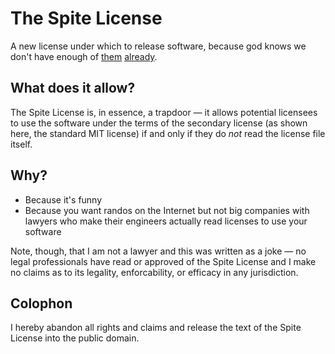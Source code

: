 # The Spite License

A new license under which to release software, because god knows we don't have enough of [them](https://opensource.org/licenses/alphabetical) [already](https://xkcd.com/927/).

## What does it allow?

The Spite License is, in essence, a trapdoor — it allows potential licensees to use the software under the terms of the secondary license (as shown here, the standard MIT license) if and only if they do *not* read the license file itself.

## Why?

* Because it's funny
* Because you want randos on the Internet but not big companies with lawyers who make their engineers actually read licenses to use your software

Note, though, that I am not a lawyer and this was written as a joke — no legal professionals have read or approved of the Spite License and I make no claims as to its legality, enforcability, or efficacy in any jurisdiction.

## Colophon

I hereby abandon all rights and claims and release the text of the Spite License into the public domain.